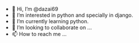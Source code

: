 - 👋 Hi, I’m @dazai69
- 👀 I’m interested in python and specially in django.
- 🌱 I’m currently learning python.
- 💞️ I’m looking to collaborate on ...
- 📫 How to reach me ...

<!---
dazai69/dazai69 is a ✨ special ✨ repository because its `README.md` (this file) appears on your GitHub profile.
You can click the Preview link to take a look at your changes.
--->
